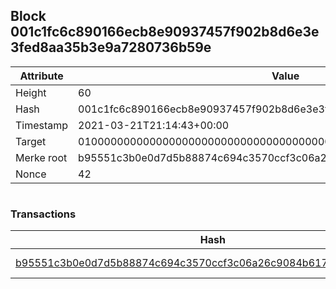 ## Block 001c1fc6c890166ecb8e90937457f902b8d6e3e3fed8aa35b3e9a7280736b59e

Attribute | Value
--- | ---
Height | 60
Hash | 001c1fc6c890166ecb8e90937457f902b8d6e3e3fed8aa35b3e9a7280736b59e
Timestamp | 2021-03-21T21:14:43+00:00
Target | 0100000000000000000000000000000000000000000000000000000000000000
Merke root | b95551c3b0e0d7d5b88874c694c3570ccf3c06a26c9084b6170535f52d6e1acf
Nonce | 42

```

```

### Transactions

Hash | Amount
--- | ---
[b95551c3b0e0d7d5b88874c694c3570ccf3c06a26c9084b6170535f52d6e1acf](b95551c3b0e0d7d5b88874c694c3570ccf3c06a26c9084b6170535f52d6e1acf.md) | 10.00000000 SKEPTI 
